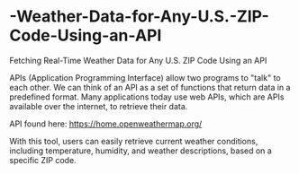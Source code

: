 # -Weather-Data-for-Any-U.S.-ZIP-Code-Using-an-API
Fetching Real-Time Weather Data for Any U.S. ZIP Code Using an API

APIs (Application Programming Interface) allow two programs to "talk" to each other. We can think of an API as a set of functions that return data in a predefined format. Many applications today use web APIs, which are APIs available over the internet, to retrieve their data.

API found here: https://home.openweathermap.org/

With this tool, users can easily retrieve current weather conditions, including temperature, humidity, and weather descriptions, based on a specific ZIP code.
